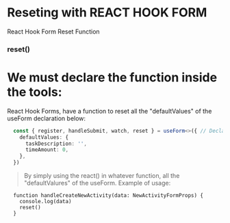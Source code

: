 # Reseting with REACT HOOK FORM

React Hook Form Reset Function
### reset()

# We must declare the function inside the tools:
React Hook Forms, have a function to reset all the "defaultValues" of the useForm declaration below:
```ts
  const { register, handleSubmit, watch, reset } = useForm<>({ // Declared
    defaultValues: {
      taskDescription: '',
      timeAmount: 0,
    },
  })

```


> By simply using the react() in whatever function, all the "defaultValures" of the useForm.
Example of usage:
```tsx
  function handleCreateNewActivity(data: NewActivityFormProps) {
    console.log(data)
    reset()
  }
```